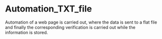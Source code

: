 # Automation_TXT_file
 
Automation of a web page is carried out, where the data is sent to a flat file and finally the corresponding verification is carried out while the information is stored.
